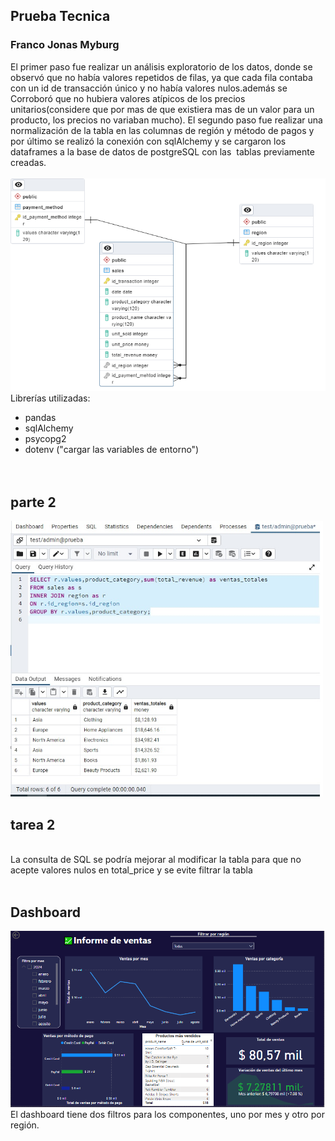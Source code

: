 ## Prueba Tecnica
### Franco Jonas Myburg

El primer paso fue realizar un análisis exploratorio de los datos, donde se observó que no había valores repetidos de filas, ya que cada fila contaba con un id de transacción único y no había valores nulos.además se 
Corroboró que no hubiera valores atípicos de los precios unitarios(considere que por mas de que existiera mas de un valor para un producto, los precios no variaban mucho).
El segundo paso fue realizar una normalización de la tabla en las columnas de región y método de pagos y por último se realizó la conexión con sqlAlchemy y se cargaron los dataframes a la base de datos de postgreSQL con las  tablas previamente creadas.
<br><br>
<img src="./imagenes/diagrama_e_r.png" alt="Diagrama E-R" width="600"/>
<br>
Librerías utilizadas:
* pandas
* sqlAlchemy
* psycopg2
* dotenv ("cargar las variables de entorno")
<br><br><br>
## parte 2
<img src="./imagenes/consulta_sql.jpg" alt="tarea 1" width="500">

## tarea 2
<br>
La consulta de SQL se podría mejorar al modificar la tabla para que no acepte valores nulos en total_price y se evite filtrar la tabla
<br><br>

## Dashboard

<img src="./imagenes/dashboard.png" alt="dashboard" width="800">
<br>
El dashboard tiene dos filtros para los componentes, uno por mes y otro por región. 